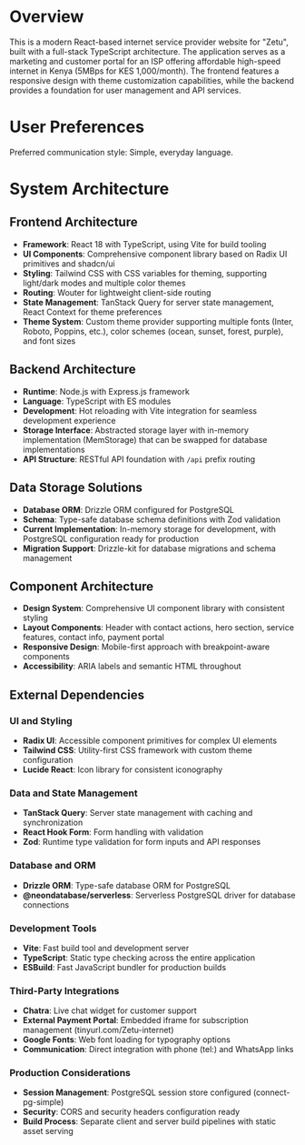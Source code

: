 # Overview

This is a modern React-based internet service provider website for "Zetu", built with a full-stack TypeScript architecture. The application serves as a marketing and customer portal for an ISP offering affordable high-speed internet in Kenya (5MBps for KES 1,000/month). The frontend features a responsive design with theme customization capabilities, while the backend provides a foundation for user management and API services.

# User Preferences

Preferred communication style: Simple, everyday language.

# System Architecture

## Frontend Architecture
- **Framework**: React 18 with TypeScript, using Vite for build tooling
- **UI Components**: Comprehensive component library based on Radix UI primitives and shadcn/ui
- **Styling**: Tailwind CSS with CSS variables for theming, supporting light/dark modes and multiple color themes
- **Routing**: Wouter for lightweight client-side routing
- **State Management**: TanStack Query for server state management, React Context for theme preferences
- **Theme System**: Custom theme provider supporting multiple fonts (Inter, Roboto, Poppins, etc.), color schemes (ocean, sunset, forest, purple), and font sizes

## Backend Architecture
- **Runtime**: Node.js with Express.js framework
- **Language**: TypeScript with ES modules
- **Development**: Hot reloading with Vite integration for seamless development experience
- **Storage Interface**: Abstracted storage layer with in-memory implementation (MemStorage) that can be swapped for database implementations
- **API Structure**: RESTful API foundation with `/api` prefix routing

## Data Storage Solutions
- **Database ORM**: Drizzle ORM configured for PostgreSQL
- **Schema**: Type-safe database schema definitions with Zod validation
- **Current Implementation**: In-memory storage for development, with PostgreSQL configuration ready for production
- **Migration Support**: Drizzle-kit for database migrations and schema management

## Component Architecture
- **Design System**: Comprehensive UI component library with consistent styling
- **Layout Components**: Header with contact actions, hero section, service features, contact info, payment portal
- **Responsive Design**: Mobile-first approach with breakpoint-aware components
- **Accessibility**: ARIA labels and semantic HTML throughout

## External Dependencies

### UI and Styling
- **Radix UI**: Accessible component primitives for complex UI elements
- **Tailwind CSS**: Utility-first CSS framework with custom theme configuration
- **Lucide React**: Icon library for consistent iconography

### Data and State Management
- **TanStack Query**: Server state management with caching and synchronization
- **React Hook Form**: Form handling with validation
- **Zod**: Runtime type validation for form inputs and API responses

### Database and ORM
- **Drizzle ORM**: Type-safe database ORM for PostgreSQL
- **@neondatabase/serverless**: Serverless PostgreSQL driver for database connections

### Development Tools
- **Vite**: Fast build tool and development server
- **TypeScript**: Static type checking across the entire application
- **ESBuild**: Fast JavaScript bundler for production builds

### Third-Party Integrations
- **Chatra**: Live chat widget for customer support
- **External Payment Portal**: Embedded iframe for subscription management (tinyurl.com/Zetu-internet)
- **Google Fonts**: Web font loading for typography options
- **Communication**: Direct integration with phone (tel:) and WhatsApp links

### Production Considerations
- **Session Management**: PostgreSQL session store configured (connect-pg-simple)
- **Security**: CORS and security headers configuration ready
- **Build Process**: Separate client and server build pipelines with static asset serving